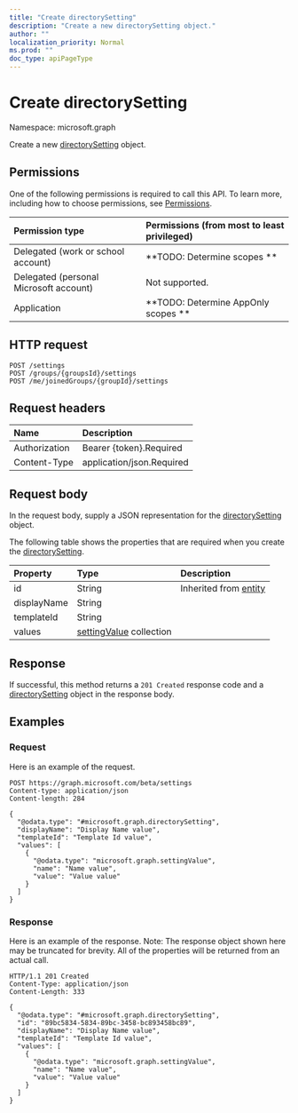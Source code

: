 ```yaml
---
title: "Create directorySetting"
description: "Create a new directorySetting object."
author: ""
localization_priority: Normal
ms.prod: ""
doc_type: apiPageType
---
```


# Create directorySetting

Namespace: microsoft.graph

Create a new [directorySetting](../resources/directorysetting.md) object.

## Permissions
One of the following permissions is required to call this API. To learn more, including how to choose permissions, see [Permissions](/concepts/permissions-reference.md).

|Permission type|Permissions (from most to least privileged)|
|:---|:---|
|Delegated (work or school account)|**TODO: Determine scopes **|
|Delegated (personal Microsoft account)|Not supported.|
|Application|**TODO: Determine AppOnly scopes **|

## HTTP request
<!-- {
  "blockType": "ignored"
}
-->
``` http
POST /settings
POST /groups/{groupsId}/settings
POST /me/joinedGroups/{groupId}/settings
```

## Request headers
|Name|Description|
|:---|:---|
|Authorization|Bearer {token}.Required|
|Content-Type|application/json.Required|

## Request body
In the request body, supply a JSON representation for the [directorySetting](../resources/directorysetting.md) object.

The following table shows the properties that are required when you create the [directorySetting](../resources/directorysetting.md).

|Property|Type|Description|
|:---|:---|:---|
|id|String| Inherited from [entity](../resources/entity.md)|
|displayName|String||
|templateId|String||
|values|[settingValue](../resources/settingvalue.md) collection||



## Response
If successful, this method returns a `201 Created` response code and a [directorySetting](../resources/directorysetting.md) object in the response body.

## Examples

### Request
Here is an example of the request.
<!-- {
  "blockType": "request",
  "name": "create_directorysetting_from_settings"
}
-->
``` http
POST https://graph.microsoft.com/beta/settings
Content-type: application/json
Content-length: 284

{
  "@odata.type": "#microsoft.graph.directorySetting",
  "displayName": "Display Name value",
  "templateId": "Template Id value",
  "values": [
    {
      "@odata.type": "microsoft.graph.settingValue",
      "name": "Name value",
      "value": "Value value"
    }
  ]
}
```

### Response
Here is an example of the response. Note: The response object shown here may be truncated for brevity. All of the properties will be returned from an actual call.
<!-- {
  "blockType": "response",
  "truncated": true,
  "@odata.type": "microsoft.graph.directorysetting"
}
-->
``` http
HTTP/1.1 201 Created
Content-Type: application/json
Content-Length: 333

{
  "@odata.type": "#microsoft.graph.directorySetting",
  "id": "89bc5834-5834-89bc-3458-bc893458bc89",
  "displayName": "Display Name value",
  "templateId": "Template Id value",
  "values": [
    {
      "@odata.type": "microsoft.graph.settingValue",
      "name": "Name value",
      "value": "Value value"
    }
  ]
}
```

